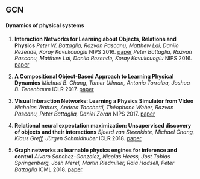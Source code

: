 ## GCN
#### Dynamics of physical systems

1. **Interaction Networks for Learning about Objects, Relations and Physics**
*Peter W. Battaglia, Razvan Pascanu, Matthew Lai, Danilo Rezende, Koray Kavukcuoglu* NIPS 2016. [paper](https://arxiv.org/pdf/1612.00222.pdf)
*Peter Battaglia, Razvan Pascanu, Matthew Lai, Danilo Rezende, Koray Kavukcuoglu* NIPS 2016. [paper](https://arxiv.org/pdf/1612.00222.pdf)

1. **A Compositional Object-Based Approach to Learning Physical Dynamics**
*Michael B. Chang, Tomer Ullman, Antonio Torralba, Joshua B. Tenenbaum* ICLR 2017. [paper](https://arxiv.org/pdf/1612.00341.pdf)

1. **Visual Interaction Networks: Learning a Physics Simulator from Video** 
*Nicholas Watters, Andrea Tacchetti, Théophane Weber, Razvan Pascanu, Peter Battaglia, Daniel Zoran* NIPS 2017. [paper](http://papers.nips.cc/paper/7040-visual-interaction-networks-learning-a-physics-simulator-from-video.pdf)

1. **Relational neural expectation maximization: Unsupervised discovery of objects and their interactions**
*Sjoerd van Steenkiste, Michael Chang, Klaus Greff, Jürgen Schmidhuber* ICLR 2018. [paper](https://arxiv.org/pdf/1802.10353.pdf)

1. **Graph networks as learnable physics engines for inference and control**
*Alvaro Sanchez-Gonzalez, Nicolas Heess, Jost Tobias Springenberg, Josh Merel, Martin Riedmiller, Raia Hadsell, Peter Battaglia* ICML 2018. [paper](https://arxiv.org/pdf/1806.01242.pdf)
